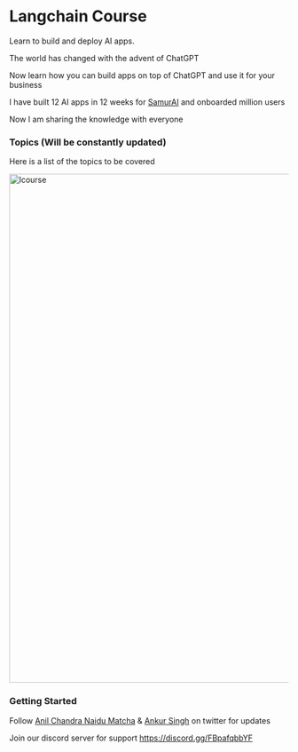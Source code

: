 # Langchain Course

Learn to build and deploy AI apps. 

The world has changed with the advent of ChatGPT

Now learn how you can build apps on top of ChatGPT and use it for your business

I have built 12 AI apps in 12 weeks for [SamurAI](thesamur.ai) and onboarded million users

Now I am sharing the knowledge with everyone

### Topics (Will be constantly updated)

Here is a list of the topics to be covered

<img width="917" alt="lcourse" src="https://github.com/SamurAIGPT/langchain-course/assets/4326215/a3c88853-e5b2-4557-b2d1-53c259830087">

### Getting Started

Follow [Anil Chandra Naidu Matcha](https://twitter.com/matchaman11) & [Ankur Singh](https://twitter.com/ankur_maker) on twitter for updates

Join our discord server for support https://discord.gg/FBpafqbbYF
